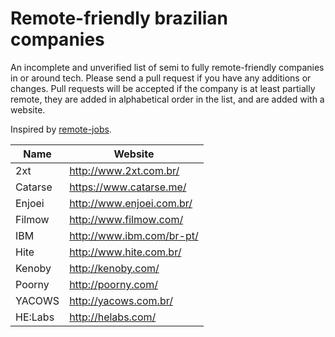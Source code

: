 # Remote-friendly brazilian companies

An incomplete and unverified list of semi to fully remote-friendly companies in or around tech. Please send a pull request if you have any additions or changes. Pull requests will be accepted if the company is at least partially remote, they are added in alphabetical order in the list, and are added with a website.

Inspired by [remote-jobs](https://github.com/jessicard/remote-jobs).

Name | Website
------------ | -------
2xt | http://www.2xt.com.br/
Catarse | https://www.catarse.me/
Enjoei | http://www.enjoei.com.br/
Filmow | http://www.filmow.com/
IBM | http://www.ibm.com/br-pt/
Hite | http://www.hite.com.br/
Kenoby | http://kenoby.com/
Poorny | http://poorny.com/
YACOWS | http://yacows.com.br/
HE:Labs | http://helabs.com/
